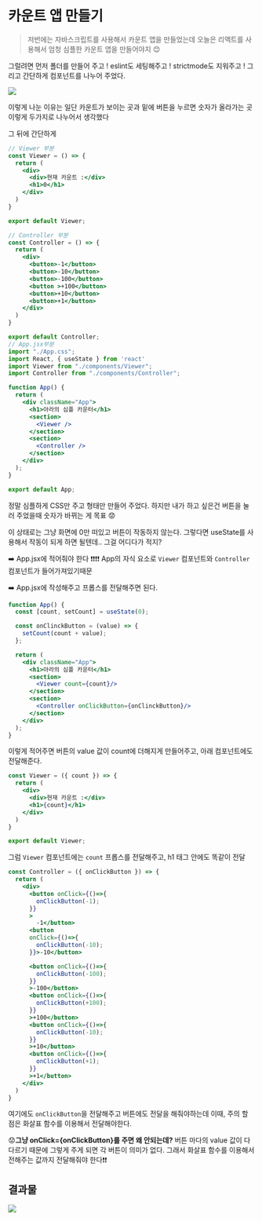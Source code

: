 # 카운트 앱 만들기

>저번에는 자바스크립트를 사용해서 카운트 앱을 만들었는데 
오늘은 리액트를 사용해서 엄청 심플한 카운트 앱을 만들어야지 😊

그럴려면 먼저 폴더를 만들어 주고 !
eslint도 세팅해주고 ! strictmode도 지워주고 !
그리고 간단하게 컴포넌트를 나누어 주었다.

![](https://velog.velcdn.com/images/whkfk12/post/b247a65b-6619-443b-a0d3-20a094e9ea8b/image.png)

이렇게 나눈 이유는 일단 카운트가 보이는 곳과 밑에 버튼을 누르면 숫자가 올라가는 곳
이렇게 두가지로 나누어서 생각했다 

그 뒤에 간단하게
```jsx
// Viewer 부분
const Viewer = () => {
  return (
    <div>
      <div>현재 카운트 :</div>
      <h1>0</h1>
    </div>
  )
}

export default Viewer;

// Controller 부분
const Controller = () => {
  return (
    <div>
      <button>-1</button>
      <button>-10</button>
      <button>-100</button>
      <button >+100</button>
      <button>+10</button>
      <button>+1</button>
    </div>
  )
}

export default Controller;
// App.jsx부분
import "./App.css";
import React, { useState } from 'react'
import Viewer from "./components/Viewer";
import Controller from "./components/Controller";

function App() {
  return (
    <div className="App">
      <h1>아라의 심플 카운터</h1>
      <section>
        <Viewer />
      </section>
      <section>
        <Controller />
      </section>
    </div>
  );
}

export default App;
```
정말 심플하게 CSS만 주고 형태만 만들어 주었다.
하지만 내가 하고 싶은건 버튼을 눌러 주었을때 숫자가 바뀌는 게 목표 😟

이 상태로는 그냥 화면에 0만 떠있고 버튼이 작동하지 않는다.
그렇다면 useState를 사용해서 작동이 되게 하면 될텐데.. 그걸 어디다가 적지?

➡️ App.jsx에 적어줘야 한다 ❗❗❗❗
App의 자식 요소로 `Viewer` 컴포넌트와 `Controller` 컴포넌트가 들어가져있기때문

➡️ App.jsx에 작성해주고 프롭스를 전달해주면 된다.
```jsx
function App() {
  const [count, setCount] = useState(0);

  const onClinckButton = (value) => {
    setCount(count + value);
  };

  return (
    <div className="App">
      <h1>아라의 심플 카운터</h1>
      <section>
        <Viewer count={count}/>
      </section>
      <section>
        <Controller onClickButton={onClinckButton}/>
      </section>
    </div>
  );
}
```
이렇게 적어주면 버튼의 value 값이 count에 더해지게 만들어주고, 아래 컴포넌트에도 전달해준다.
```jsx
const Viewer = ({ count }) => {
  return (
    <div>
      <div>현재 카운트 :</div>
      <h1>{count}</h1>
    </div>
  )
}

export default Viewer;
```
그럼 `Viewer` 컴포넌트에는 `count` 프롭스를 전달해주고, h1 태그 안에도 똑같이 전달

```jsx
const Controller = ({ onClickButton }) => {
  return (
    <div>
      <button onClick={()=>{
        onClickButton(-1);
      }}
      >
        -1</button>
      <button
      onClick={()=>{
        onClickButton(-10);
      }}>-10</button>

      <button onClick={()=>{
        onClickButton(-100);
      }}
      >-100</button>
      <button onClick={()=>{
        onClickButton(+100);
      }}
      >+100</button>
      <button onClick={()=>{
        onClickButton(-10);
      }}
      >+10</button>
      <button onClick={()=>{
        onClickButton(+1);
      }}
      >+1</button>
    </div>
  )
}
```
여기에도 `onClickButton`을 전달해주고 버튼에도 전달을 해줘야하는데 이때,
주의 할 점은 화살표 함수를 이용해서 전달해야한다.

😟**그냥 onClick={onClickButton}를 주면 왜 안되는데?**
버튼 마다의 value 값이 다 다르기 때문에 그렇게 주게 되면 각 버튼이 의미가 없다. 그래서 화살표 함수를 이용해서 전해주는 값까지 전달해줘야 한다❗❗

## 결과물
![](https://velog.velcdn.com/images/whkfk12/post/4cb1d9f0-0417-4551-87f0-33a4e1f4d9bb/image.gif)
